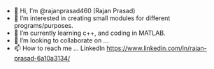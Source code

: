 - 👋 Hi, I’m @rajanprasad460 (Rajan Prasad)
- 👀 I’m interested in creating small modules for different programs/purposes.
- 🌱 I’m currently learning c++, and coding in MATLAB.
- 💞️ I’m looking to collaborate on ...
- 📫 How to reach me ... LinkedIn https://www.linkedin.com/in/rajan-prasad-6a10a3134/


<!---
rajanprasad460/rajanprasad460 is a ✨ special ✨ repository because its `README.md` (this file) appears on your GitHub profile.
You can click the Preview link to take a look at your changes.
--->
